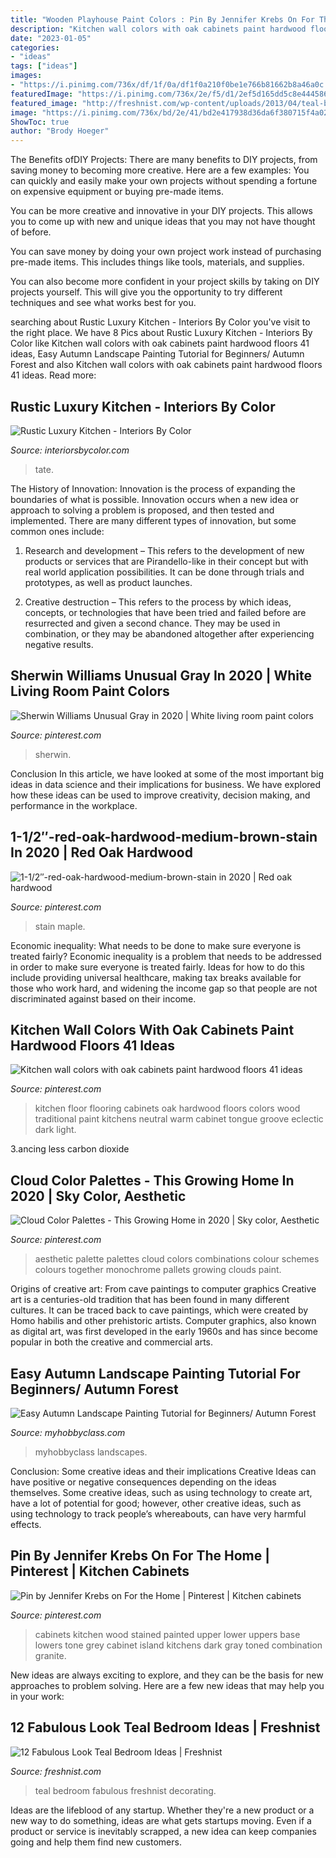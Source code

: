 ```yaml
---
title: "Wooden Playhouse Paint Colors : Pin By Jennifer Krebs On For The Home"
description: "Kitchen wall colors with oak cabinets paint hardwood floors 41 ideas"
date: "2023-01-05"
categories:
- "ideas"
tags: ["ideas"]
images:
- "https://i.pinimg.com/736x/df/1f/0a/df1f0a210f0be1e766b81662b8a46a0c.jpg"
featuredImage: "https://i.pinimg.com/736x/2e/f5/d1/2ef5d165dd5c8e444586eaf8bd999888.jpg"
featured_image: "http://freshnist.com/wp-content/uploads/2013/04/teal-bedroom-8.jpg"
image: "https://i.pinimg.com/736x/bd/2e/41/bd2e417938d36da6f380715f4a029892.jpg"
ShowToc: true
author: "Brody Hoeger"
---
```



The Benefits ofDIY Projects:
There are many benefits to DIY projects, from saving money to becoming more creative. Here are a few examples: 
You can quickly and easily make your own projects without spending a fortune on expensive equipment or buying pre-made items. 

You can be more creative and innovative in your DIY projects. This allows you to come up with new and unique ideas that you may not have thought of before. 

You can save money by doing your own project work instead of purchasing pre-made items. This includes things like tools, materials, and supplies. 

You can also become more confident in your project skills by taking on DIY projects yourself. This will give you the opportunity to try different techniques and see what works best for you.

	

		
searching about Rustic Luxury Kitchen - Interiors By Color you've visit to the right place. We have 8 Pics about Rustic Luxury Kitchen - Interiors By Color like Kitchen wall colors with oak cabinets paint hardwood floors 41 ideas, Easy Autumn Landscape Painting Tutorial for Beginners/ Autumn Forest and also Kitchen wall colors with oak cabinets paint hardwood floors 41 ideas. Read more:
		
    
## Rustic Luxury Kitchen - Interiors By Color

<img loading=lazy src="https://www.interiorsbycolor.com/wp-content/uploads/2013/10/luxury-rustic-living-room-kitchen-interior-design.jpg" onerror="this.onerror=null;this.src='https://tse4.mm.bing.net/th?id=OIP.XGF9gkwjjB_SSKZUjjiJnQHaJQ&amp;pid=15.1';" alt="Rustic Luxury Kitchen - Interiors By Color">

_Source: interiorsbycolor.com_

>tate. 

	

The History of Innovation:
Innovation is the process of expanding the boundaries of what is possible. Innovation occurs when a new idea or approach to solving a problem is proposed, and then tested and implemented. There are many different types of innovation, but some common ones include:
1. Research and development – This refers to the development of new products or services that are Pirandello-like in their concept but with real world application possibilities. It can be done through trials and prototypes, as well as product launches.

2. Creative destruction – This refers to the process by which ideas, concepts, or technologies that have been tried and failed before are resurrected and given a second chance. They may be used in combination, or they may be abandoned altogether after experiencing negative results.


    
## Sherwin Williams Unusual Gray In 2020 | White Living Room Paint Colors

<img loading=lazy src="https://i.pinimg.com/736x/df/1f/0a/df1f0a210f0be1e766b81662b8a46a0c.jpg" onerror="this.onerror=null;this.src='https://tse1.mm.bing.net/th?id=OIP.Fl67DD1leMftl02u56-zBgHaLZ&amp;pid=15.1';" alt="Sherwin Williams Unusual Gray in 2020 | White living room paint colors">

_Source: pinterest.com_

>sherwin. 

	

Conclusion
In this article, we have looked at some of the most important big ideas in data science and their implications for business. We have explored how these ideas can be used to improve creativity, decision making, and performance in the workplace.

    
## 1-1/2″-red-oak-hardwood-medium-brown-stain In 2020 | Red Oak Hardwood

<img loading=lazy src="https://i.pinimg.com/736x/5c/b8/02/5cb8027753800a9381a229d37bf71da5.jpg" onerror="this.onerror=null;this.src='https://tse1.mm.bing.net/th?id=OIP.sPgTQmbBSvF76o6m8LVEvwHaPO&amp;pid=15.1';" alt="1-1/2″-red-oak-hardwood-medium-brown-stain in 2020 | Red oak hardwood">

_Source: pinterest.com_

>stain maple. 

	

Economic inequality: What needs to be done to make sure everyone is treated fairly?
Economic inequality is a problem that needs to be addressed in order to make sure everyone is treated fairly. Ideas for how to do this include providing universal healthcare, making tax breaks available for those who work hard, and widening the income gap so that people are not discriminated against based on their income.

    
## Kitchen Wall Colors With Oak Cabinets Paint Hardwood Floors 41 Ideas

<img loading=lazy src="https://i.pinimg.com/736x/bd/2e/41/bd2e417938d36da6f380715f4a029892.jpg" onerror="this.onerror=null;this.src='https://tse4.mm.bing.net/th?id=OIP.3cS7SfDvo8YH9LNU7-dQQwAAAA&amp;pid=15.1';" alt="Kitchen wall colors with oak cabinets paint hardwood floors 41 ideas">

_Source: pinterest.com_

>kitchen floor flooring cabinets oak hardwood floors colors wood traditional paint kitchens neutral warm cabinet tongue groove eclectic dark light. 

	

3.ancing less carbon dioxide 

    
## Cloud Color Palettes - This Growing Home In 2020 | Sky Color, Aesthetic

<img loading=lazy src="https://i.pinimg.com/736x/2e/f5/d1/2ef5d165dd5c8e444586eaf8bd999888.jpg" onerror="this.onerror=null;this.src='https://tse3.mm.bing.net/th?id=OIP.iIwzGexU0BWH-XpdhfbSeAHaLG&amp;pid=15.1';" alt="Cloud Color Palettes - This Growing Home in 2020 | Sky color, Aesthetic">

_Source: pinterest.com_

>aesthetic palette palettes cloud colors combinations colour schemes colours together monochrome pallets growing clouds paint. 

	

Origins of creative art: From cave paintings to computer graphics
Creative art is a centuries-old tradition that has been found in many different cultures. It can be traced back to cave paintings, which were created by Homo habilis and other prehistoric artists. Computer graphics, also known as digital art, was first developed in the early 1960s and has since become popular in both the creative and commercial arts.

    
## Easy Autumn Landscape Painting Tutorial For Beginners/ Autumn Forest

<img loading=lazy src="https://www.myhobbyclass.com/wp-content/uploads/Easy-Autumn-Landscape-Painting-Tutorial-for-Beginners-Autumn-Forest-step.jpg" onerror="this.onerror=null;this.src='https://tse2.mm.bing.net/th?id=OIP.qKAIu8bO3Ib3O5U-QObZ5gHaEK&amp;pid=15.1';" alt="Easy Autumn Landscape Painting Tutorial for Beginners/ Autumn Forest">

_Source: myhobbyclass.com_

>myhobbyclass landscapes. 

	

Conclusion: Some creative ideas and their implications
Creative Ideas can have positive or negative consequences depending on the ideas themselves. Some creative ideas, such as using technology to create art, have a lot of potential for good; however, other creative ideas, such as using technology to track people’s whereabouts, can have very harmful effects.

    
## Pin By Jennifer Krebs On For The Home | Pinterest | Kitchen Cabinets

<img loading=lazy src="https://i.pinimg.com/736x/de/2b/4e/de2b4e67f4cc7f3c2bbbb9f926471ca8--two-tone-kitchen-cabinets-base-cabinets.jpg" onerror="this.onerror=null;this.src='https://tse3.mm.bing.net/th?id=OIP.vyGCaXIDTEaWFUp0RakDvAHaLH&amp;pid=15.1';" alt="Pin by Jennifer Krebs on For the Home | Pinterest | Kitchen cabinets">

_Source: pinterest.com_

>cabinets kitchen wood stained painted upper lower uppers base lowers tone grey cabinet island kitchens dark gray toned combination granite. 

	

New ideas are always exciting to explore, and they can be the basis for new approaches to problem solving. Here are a few new ideas that may help you in your work: 

    
## 12 Fabulous Look Teal Bedroom Ideas | Freshnist

<img loading=lazy src="http://freshnist.com/wp-content/uploads/2013/04/teal-bedroom-8.jpg" onerror="this.onerror=null;this.src='https://tse2.mm.bing.net/th?id=OIP.FZu2gC1XQtD37q3B7VK0VAHaJT&amp;pid=15.1';" alt="12 Fabulous Look Teal Bedroom Ideas | Freshnist">

_Source: freshnist.com_

>teal bedroom fabulous freshnist decorating. 

	

Ideas are the lifeblood of any startup. Whether they're a new product or a new way to do something, ideas are what gets startups moving. Even if a product or service is inevitably scrapped, a new idea can keep companies going and help them find new customers.

